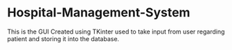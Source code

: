 # Hospital-Management-System

This is the GUI Created using TKinter used to take input from user regarding patient and storing it into the database.
